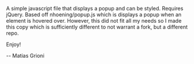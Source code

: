 A simple javascript file that displays a popup and can be styled. Requires
jQuery. Based off nhoening/popup.js which is displays a popup when an element
is hovered over. However, this did not fit all my needs so I made this copy
which is sufficiently different to not warrant a fork, but a different repo.

Enjoy!

-- Matias Grioni
